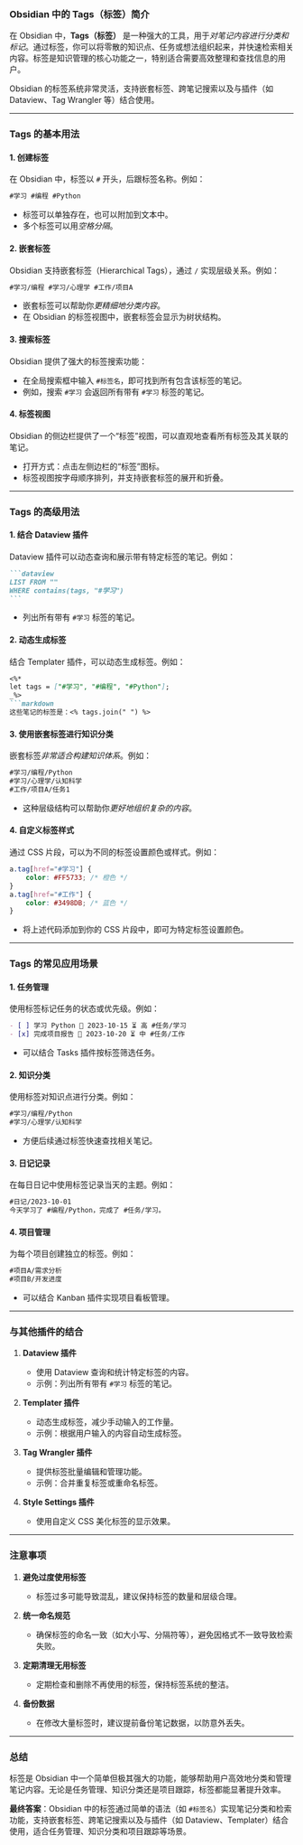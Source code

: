 ### **Obsidian 中的 Tags（标签）简介**

在 Obsidian 中，**Tags（标签）** 是一种强大的工具，用于*对笔记内容进行分类和标记*。通过标签，你可以将零散的知识点、任务或想法组织起来，并快速检索相关内容。标签是知识管理的核心功能之一，特别适合需要高效整理和查找信息的用户。

Obsidian 的标签系统非常灵活，支持嵌套标签、跨笔记搜索以及与插件（如 Dataview、Tag Wrangler 等）结合使用。

---

### Tags 的基本用法

#### 1. 创建标签
在 Obsidian 中，标签以 `#` 开头，后跟标签名称。例如：
```markdown
#学习 #编程 #Python
```
- 标签可以单独存在，也可以附加到文本中。
- 多个标签可以用*空格分隔*。

#### 2. 嵌套标签
Obsidian 支持嵌套标签（Hierarchical Tags），通过 `/` 实现层级关系。例如：
```markdown
#学习/编程 #学习/心理学 #工作/项目A
```
- 嵌套标签可以帮助你*更精细地分类内容*。
- 在 Obsidian 的标签视图中，嵌套标签会显示为树状结构。

#### 3. 搜索标签
Obsidian 提供了强大的标签搜索功能：
- 在全局搜索框中输入 `#标签名`，即可找到所有包含该标签的笔记。
- 例如，搜索 `#学习` 会返回所有带有 `#学习` 标签的笔记。

#### 4. 标签视图
Obsidian 的侧边栏提供了一个“标签”视图，可以直观地查看所有标签及其关联的笔记。
- 打开方式：点击左侧边栏的“标签”图标。
- 标签视图按字母顺序排列，并支持嵌套标签的展开和折叠。

---

### Tags 的高级用法

#### 1. 结合 Dataview 插件
Dataview 插件可以动态查询和展示带有特定标签的笔记。例如：
````md
```dataview
LIST FROM ""
WHERE contains(tags, "#学习")
```
````
- 列出所有带有 `#学习` 标签的笔记。

#### 2. 动态生成标签
结合 Templater 插件，可以动态生成标签。例如：
```markdown
<%*
let tags = ["#学习", "#编程", "#Python"];
_%>
```markdown
这些笔记的标签是：<% tags.join(" ") %>
```

#### 3. 使用嵌套标签进行知识分类
嵌套标签*非常适合构建知识体系*。例如：
```markdown
#学习/编程/Python
#学习/心理学/认知科学
#工作/项目A/任务1
```
- 这种层级结构可以帮助你*更好地组织复杂的内容*。

#### 4. 自定义标签样式
通过 CSS 片段，可以为不同的标签设置颜色或样式。例如：
```css
a.tag[href="#学习"] {
    color: #FF5733; /* 橙色 */
}
a.tag[href="#工作"] {
    color: #3498DB; /* 蓝色 */
}
```
- 将上述代码添加到你的 CSS 片段中，即可为特定标签设置颜色。

---

### Tags 的常见应用场景

#### 1. 任务管理
使用标签标记任务的状态或优先级。例如：
```markdown
- [ ] 学习 Python 📅 2023-10-15 ⏳ 高 #任务/学习
- [x] 完成项目报告 📅 2023-10-20 ⏳ 中 #任务/工作
```
- 可以结合 Tasks 插件按标签筛选任务。

#### 2. 知识分类
使用标签对知识点进行分类。例如：
```markdown
#学习/编程/Python
#学习/心理学/认知科学
```
- 方便后续通过标签快速查找相关笔记。

#### 3. 日记记录
在每日日记中使用标签记录当天的主题。例如：
```markdown
#日记/2023-10-01
今天学习了 #编程/Python，完成了 #任务/学习。
```

#### 4. 项目管理
为每个项目创建独立的标签。例如：
```markdown
#项目A/需求分析
#项目B/开发进度
```
- 可以结合 Kanban 插件实现项目看板管理。

---

### 与其他插件的结合

1. **Dataview 插件**
   - 使用 Dataview 查询和统计特定标签的内容。
   - 示例：列出所有带有 `#学习` 标签的笔记。

2. **Templater 插件**
   - 动态生成标签，减少手动输入的工作量。
   - 示例：根据用户输入的内容自动生成标签。

3. **Tag Wrangler 插件**
   - 提供标签批量编辑和管理功能。
   - 示例：合并重复标签或重命名标签。

4. **Style Settings 插件**
   - 使用自定义 CSS 美化标签的显示效果。

---

### 注意事项

1. **避免过度使用标签**
   - 标签过多可能导致混乱，建议保持标签的数量和层级合理。

2. **统一命名规范**
   - 确保标签的命名一致（如大小写、分隔符等），避免因格式不一致导致检索失败。

3. **定期清理无用标签**
   - 定期检查和删除不再使用的标签，保持标签系统的整洁。

4. **备份数据**
   - 在修改大量标签时，建议提前备份笔记数据，以防意外丢失。

---

### 总结

标签是 Obsidian 中一个简单但极其强大的功能，能够帮助用户高效地分类和管理笔记内容。无论是任务管理、知识分类还是项目跟踪，标签都能显著提升效率。

**最终答案**：Obsidian 中的标签通过简单的语法（如 `#标签名`）实现笔记分类和检索功能，支持嵌套标签、跨笔记搜索以及与插件（如 Dataview、Templater）结合使用，适合任务管理、知识分类和项目跟踪等场景。